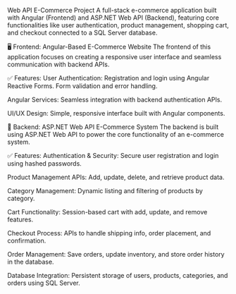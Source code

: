 Web API E-Commerce Project A full-stack e-commerce application built with Angular (Frontend) and ASP.NET Web API (Backend), featuring core functionalities like user authentication, product management, shopping cart, and checkout connected to a SQL Server database.

🖥️ Frontend: Angular-Based E-Commerce Website The frontend of this application focuses on creating a responsive user interface and seamless communication with backend APIs.

✅ Features: User Authentication: Registration and login using Angular Reactive Forms. Form validation and error handling.

Angular Services: Seamless integration with backend authentication APIs.

UI/UX Design: Simple, responsive interface built with Angular components.

🔧 Backend: ASP.NET Web API E-Commerce System The backend is built using ASP.NET Web API to power the core functionality of an e-commerce system.

✅ Features: Authentication & Security: Secure user registration and login using hashed passwords.

Product Management APIs: Add, update, delete, and retrieve product data.

Category Management: Dynamic listing and filtering of products by category.

Cart Functionality: Session-based cart with add, update, and remove features.

Checkout Process: APIs to handle shipping info, order placement, and confirmation.

Order Management: Save orders, update inventory, and store order history in the database.

Database Integration: Persistent storage of users, products, categories, and orders using SQL Server.
